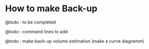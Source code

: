 # How to make Back-up

@todo : to be completed

@todo : command lines to add

@todo : make back-up volume estimation (make a curve diagramm)